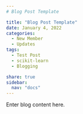 ```yaml
---
# Blog Post Template

title: "Blog Post Template"
date: January 4, 2022
categories:
  - New Member
  - Updates
tags:
  - Test Post
  - scikit-learn
  - Blogging

share: true
sidebar:
  nav: "docs"
---
```


Enter blog content here.